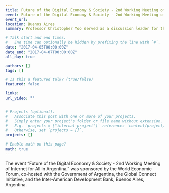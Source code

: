 ```yaml
---
title: Future of the Digital Economy & Society - 2nd Working Meeting of Internet for All in Argentina
event: Future of the Digital Economy & Society - 2nd Working Meeting of Internet for All in Argentina
event_url: 
location: Buenos Aires
summary: Professor Christopher Yoo served as a discussion leader for the Breakout Group on Multistakeholder Governance Models for a National Digital Agenda 

# Talk start and end times.
#   End time can optionally be hidden by prefixing the line with `#`.
date: "2017-04-05T00:00:00Z"
date_end: "2017-04-07T00:00:00Z"
all_day: true

authors: []
tags: []

# Is this a featured talk? (true/false)
featured: false

links:
url_video: ""


# Projects (optional).
#   Associate this post with one or more of your projects.
#   Simply enter your project's folder or file name without extension.
#   E.g. `projects = ["internal-project"]` references `content/project/deep-learning/index.md`.
#   Otherwise, set `projects = []`.
projects: []

# Enable math on this page?
math: true
---
```


The event “Future of the Digital Economy & Society - 2nd Working Meeting of Internet for All in Argentina,” was sponsored by the World Economic Forum, co-hosted with the Government of Argentina, the Global Connect Initiative, and the Inter-American Development Bank, Buenos Aires, Argentina. 


